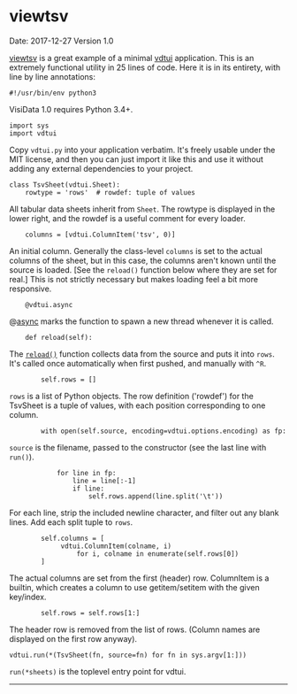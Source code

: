 # viewtsv

Date: 2017-12-27  Version 1.0

[viewtsv](https://github.com/saulpw/visidata/blob/stable/bin/viewtsv)
is a great example of a minimal [vdtui](https://github.com/saulpw/visidata/blob/stable/visidata/vdtui.py) application.  This is an extremely functional utility in 25 lines of code.  Here it is in its entirety, with line by line annotations:

```
#!/usr/bin/env python3
```

VisiData 1.0 requires Python 3.4+.

```
import sys
import vdtui
```

Copy `vdtui.py` into your application verbatim.  It's freely usable under the MIT license, and then you can just import it like this and use it without adding any external dependencies to your project.

```
class TsvSheet(vdtui.Sheet):
    rowtype = 'rows'  # rowdef: tuple of values
```

All tabular data sheets inherit from `Sheet`.  The rowtype is displayed in the lower right, and the rowdef is a useful comment for every loader.

```
    columns = [vdtui.ColumnItem('tsv', 0)]
```

An initial column.  Generally the class-level `columns` is set to the actual columns of the sheet, but in this case, the columns aren't known until the source is loaded.
[See the `reload()` function below where they are set for real.]  This is not strictly necessary but makes loading feel a bit more responsive.


```
    @vdtui.async
```

@[async](/docs/async) marks the function to spawn a new thread whenever it is called.

```
    def reload(self):
```

The [`reload()`](/howto/dev/loaders) function collects data from the source and puts it into `rows`.  It's called once automatically when first pushed, and manually with `^R`.

```
        self.rows = []
```

`rows` is a list of Python objects.  The row definition ('rowdef') for the TsvSheet is a tuple of values, with each position corresponding to one column.

```
        with open(self.source, encoding=vdtui.options.encoding) as fp:
```
`source` is the filename, passed to the constructor (see the last line with `run()`).

```
            for line in fp:
                line = line[:-1]
                if line:
                    self.rows.append(line.split('\t'))
```

For each line, strip the included newline character, and filter out any blank lines.  Add each split tuple to `rows`.

```
        self.columns = [
             vdtui.ColumnItem(colname, i)
                 for i, colname in enumerate(self.rows[0])
        ]
```
The actual columns are set from the first (header) row.
ColumnItem is a builtin, which creates a column to use getitem/setitem with the given key/index.
```
        self.rows = self.rows[1:]
```
The header row is removed from the list of rows.  (Column names are displayed on the first row anyway).

```
vdtui.run(*(TsvSheet(fn, source=fn) for fn in sys.argv[1:]))
```
`run(*sheets)` is the toplevel entry point for vdtui.



---

